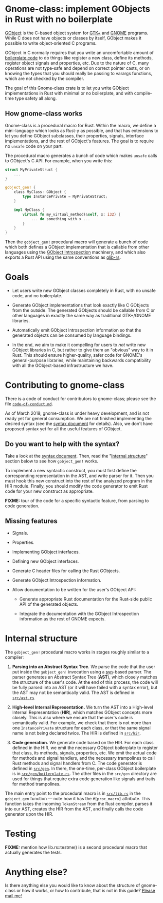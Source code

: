 # Gnome-class: implement GObjects in Rust with no boilerplate

[GObject][gobject] is the C-based object system for [GTK+][gtk] and
[GNOME][gnome] programs.  While C does not have objects or classes by
itself, GObject makes it possible to write object-oriented C programs.

GObject in C normally requires that you write an uncomfortable amount
of [boilerplate code][boilerplate] to do things like register a new
class, define its methods, register object signals and properties,
etc.  Due to the nature of C, many operations are not type-safe and
depend on correct pointer casts, or on knowing the types that you
should really be passing to varargs functions, which are not checked
by the compiler.

The goal of this Gnome-class crate is to let you write GObject
implementations in Rust with minimal or no boilerplate, and with
compile-time type safety all along.

## How gnome-class works

Gnome-class is a procedural macro for Rust.  Within the macro, we
define a mini-language which looks as Rust-y as possible, and that has
extensions to let you define GObject subclasses, their properties,
signals, interface implementations, and the rest of GObject's
features.  The goal is to require no `unsafe` code on your part.

The procedural macro generates a bunch of code which makes `unsafe`
calls to GObject's C API.  For example, when you write this:

```rust
struct MyPrivateStruct {
    ...
}

gobject_gen! {
    class MyClass: GObject {
        type InstancePrivate = MyPrivateStruct;
    }

    impl MyClass {
        virtual fn my_virtual_method(&self, x: i32) {
            ... do something with x ...
        }
    }
}
```

Then the `gobject_gen!` procedural macro will generate a bunch of code
which both defines a GObject implementation that is callable from
other languages using the [GObject Introspection][gi] machinery, and
which also exports a Rust API using the same conventions
as [glib-rs][glib-rs].

# Goals

* Let users write new GObject classes completely in Rust, with no
  unsafe code, and no boilerplate.

* Generate GObject implementations that look exactly like C GObjects
  from the outside.  The generated GObjects should be callable from C
  or other languages in exactly the same way as traditional GTK+/GNOME
  libraries.

* Automatically emit GObject Introspection information so that the
  generated objects can be consumed by language bindings.

* In the end, we aim to make it compelling for users to *not* write
  new GObject libraries in C, but rather to give them an "obvious" way
  to it in Rust.  This should ensure higher-quality, safer code for
  GNOME's general-purpose libraries, while maintaining backwards
  compatibility with all the GObject-based infrastructure we have.

# Contributing to gnome-class

There is a code of conduct for contributors to gnome-class; please see
the file [`code-of-conduct.md`][coc].

As of March 2018, gnome-class is under heavy development, and is not
ready yet for general consumption.  We are not finished implementing
the desired syntax (see the [syntax document][syntax] for details).
Also, we don't have proposed syntax yet for all the useful features of
GObject.

## Do you want to help with the syntax?

Take a look at the [syntax document][syntax].  Then, read the
"[Internal structure](README.md#internal-structure)" section below to
see how `gobject_gen!` works.

To implement a new syntactic construct, you must first define the
corresponding representation in the AST, and write parser for it.
Then you must hook this new construct into the rest of the analyzed
program in the HIR module.  Finally, you should modify the code
generator to emit Rust code for your new construct as appropriate.

**FIXME:** tour of the code for a specific syntactic feature, from
parsing to code generation.

## Missing features

* Signals.

* Properties.

* Implementing GObject interfaces.

* Defining new GObject interfaces.

* Generate C header files for calling the Rust GObjects.

* Generate GObject Introspection information.

* Allow documentation to be written for the user's GObject API:

  * Generate appropriate Rust documentation for the Rust-side public
    API of the generated objects.

  * Integrate the documentation with the GObject Introspection
    information as the rest of GNOME expects.

# Internal structure

The `gobject_gen!` procedural macro works in stages roughly similar to
a compiler:

1. **Parsing into an Abstract Syntax Tree.** We parse the code that
   the user put inside the `gobject_gen!` invocation using a
   [syn][syn]-based parser.  The parser generates an Abstract Syntax
   Tree (**AST**), which closely matches the structure of the user's
   code.  At the end of this process, the code will be fully parsed
   into an AST (or it will have failed with a syntax error), but the
   AST may not be semantically valid.  The AST is defined in
   [`src/ast.rs`](src/ast.rs).

2. **High-level Internal Representation.**  We turn the AST into a
   High-level Internal Representation (**HIR**), which matches GObject
   concepts more closely.  This is also where we ensure that the
   user's code is semantically valid.  For example, we check that
   there is not more than one `InstancePrivate` structure for each
   class, or that the same signal name is not being declared twice.  The
   HIR is defined in [`src/hir`](src/hir).

3. **Code generation.** We generate code based on the HIR.  For each
   class defined in the HIR, we emit the necessary GObject boilerplate
   to register that class, its methods, signals, properties, etc.  We
   emit the actual code for methods and signal handlers, and the
   necessary trampolines to call Rust methods and signal handlers from
   C.  The code generator is defined in [`src/gen`](src/gen).  In
   there, the one-time, per-class GObject boilerplate is in
   [`src/gen/boilerplate.rs`](src/gen/boilerplate.rs).  The other
   files in the `src/gen` directory are used for things that require extra
   code generation like signals and traits for method trampolines.

The main entry point to the procedural macro is in
[`src/lib.rs`](src/lib.rs) in the `gobject_gen` function — note how it
has the `#[proc_macro]` attribute.  This function takes the incoming
`TokenStream` from the Rust compiler, parses it into our AST, creates
the HIR from the AST, and finally calls the code generator upon the
HIR.

# Testing

**FIXME:** mention how lib.rs::testme() is a second procedural macro
that actually generates the tests.

# Anything else?

Is there anything else you would like to know about the structure of
gnome-class or how it works, or how to contribute, that is not in this
guide?  [Please mail me!][mail]


[gobject]: https://developer.gnome.org/platform-overview/unstable/tech-gobject.html.en
[boilerplate]: https://developer.gnome.org/SubclassGObject/
[gtk]: https://www.gtk.org/
[gnome]: https://www.gnome.org/
[gi]: https://wiki.gnome.org/Projects/GObjectIntrospection
[glib-rs]: http://gtk-rs.org/docs/glib/
[syntax]: gobject-notes/syntax.md
[syn]: https://github.com/dtolnay/syn/
[mail]: mailto:federico@gnome.org
[coc]: code-of-conduct.md
